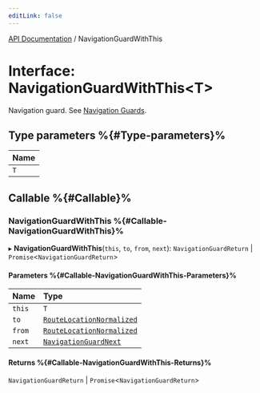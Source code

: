 ```yaml
---
editLink: false
---
```


[API Documentation](../index.md) / NavigationGuardWithThis

# Interface: NavigationGuardWithThis<T\>

Navigation guard. See [Navigation
Guards](/guide/advanced/navigation-guards.md).

## Type parameters %{#Type-parameters}%

| Name |
| :------ |
| `T` |

## Callable %{#Callable}%

### NavigationGuardWithThis %{#Callable-NavigationGuardWithThis}%

▸ **NavigationGuardWithThis**(`this`, `to`, `from`, `next`): `NavigationGuardReturn` \| `Promise`<`NavigationGuardReturn`\>

#### Parameters %{#Callable-NavigationGuardWithThis-Parameters}%

| Name | Type |
| :------ | :------ |
| `this` | `T` |
| `to` | [`RouteLocationNormalized`](RouteLocationNormalized.md) |
| `from` | [`RouteLocationNormalized`](RouteLocationNormalized.md) |
| `next` | [`NavigationGuardNext`](NavigationGuardNext.md) |

#### Returns %{#Callable-NavigationGuardWithThis-Returns}%

`NavigationGuardReturn` \| `Promise`<`NavigationGuardReturn`\>
